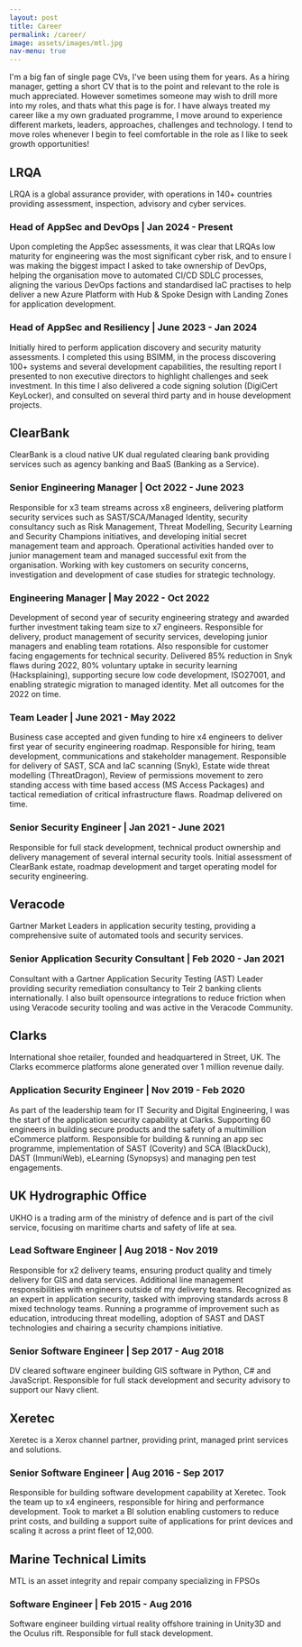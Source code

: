 ```yaml
---
layout: post
title: Career
permalink: /career/
image: assets/images/mtl.jpg
nav-menu: true
---
```


I'm a big fan of single page CVs, I've been using them for years. As a hiring manager, getting a short CV that is to the point and relevant to the role is much appreciated. However sometimes someone may wish to drill more into my roles, and thats what this page is for. I have always treated my career like a my own graduated programme, I move around to experience different markets, leaders, approaches, challenges and technology. I tend to move roles whenever I begin to feel comfortable in the role as I like to seek growth opportunities!

## LRQA
LRQA is a global assurance provider, with operations in 140+ countries providing assessment, inspection, advisory and cyber services.

### Head of AppSec and DevOps | Jan 2024 - Present

Upon completing the AppSec assessments, it was clear that LRQAs low maturity for engineering was the most significant cyber risk, and to ensure I was making the biggest impact I asked to take ownership of DevOps, helping the organisation move to automated CI/CD SDLC processes, aligning the various DevOps factions and standardised IaC practises to help deliver a new Azure Platform with Hub & Spoke Design with Landing Zones for application development.

### Head of AppSec and Resiliency | June 2023 - Jan 2024

Initially hired to perform application discovery and security maturity assessments. I completed this using BSIMM, in the process discovering 100+ systems and several development capabilities, the resulting report I presented to non executive directors to highlight challenges and seek investment. In this time I also delivered a code signing solution (DigiCert KeyLocker), and consulted on several third party and in house development projects.

## ClearBank
ClearBank is a cloud native UK dual regulated clearing bank providing services such as agency banking and BaaS (Banking as a Service).

### Senior Engineering Manager | Oct 2022 - June 2023

Responsible for x3 team streams across x8 engineers, delivering platform security services such as SAST/SCA/Managed Identity, security consultancy such as Risk Management, Threat Modelling, Security Learning and Security Champions initiatives, and developing initial secret management team and approach. Operational activities handed over to junior management team and managed successful exit from the organisation. Working with key customers on security concerns, investigation and development of case studies for strategic technology.

### Engineering Manager | May 2022 - Oct 2022

Development of second year of security engineering strategy and awarded further investment taking team size to x7 engineers. Responsible for delivery, product management of security services, developing junior managers and enabling team rotations. Also responsible for customer facing engagements for technical security. Delivered 85% reduction in Snyk flaws during 2022, 80% voluntary uptake in security learning (Hacksplaining), supporting secure low code development, ISO27001, and enabling strategic migration to managed identity. Met all outcomes for the 2022 on time.

### Team Leader | June 2021 - May 2022

Business case accepted and given funding to hire x4 engineers to deliver first year of security engineering roadmap. Responsible for hiring, team development, communications and stakeholder management. Responsible for delivery of SAST, SCA and IaC scanning (Snyk), Estate wide threat modelling (ThreatDragon), Review of permissions movement to zero standing access with time based access (MS Access Packages) and tactical remediation of critical infrastructure flaws. Roadmap delivered on time.

### Senior Security Engineer | Jan 2021 - June 2021

Responsible for full stack development, technical product ownership and delivery management of several internal security tools. Initial assessment of ClearBank estate, roadmap development and target operating model for security engineering.

## Veracode
Gartner Market Leaders in application security testing, providing a comprehensive suite of automated tools and security services.

### Senior Application Security Consultant | Feb 2020 - Jan 2021

Consultant with a Gartner Application Security Testing (AST) Leader providing security remediation consultancy to Teir 2 banking clients internationally. I also built opensource integrations to reduce friction when using Veracode security tooling and was active in the Veracode Community.

## Clarks
International shoe retailer, founded and headquartered in Street, UK. The Clarks ecommerce platforms alone generated over 1 million revenue daily.

### Application Security Engineer | Nov 2019 - Feb 2020

As part of the leadership team for IT Security and Digital Engineering, I was the start of the application security capability at Clarks. Supporting 60 engineers in building secure products and the safety of a multimillion eCommerce platform. Responsible for building & running an app sec programme, implementation of SAST (Coverity) and SCA (BlackDuck), DAST (ImmuniWeb), eLearning (Synopsys) and managing pen test engagements.


## UK Hydrographic Office
UKHO is a trading arm of the ministry of defence and is part of the civil service, focusing on maritime charts and safety of life at sea.

### Lead Software Engineer | Aug 2018 - Nov 2019

Responsible for x2 delivery teams, ensuring product quality and timely delivery for GIS and data services. Additional line management responsibilities with engineers outside of my delivery teams. Recognized as an expert in application security, tasked with improving standards across 8 mixed technology teams. Running a programme of improvement such as education, introducing threat modelling, adoption of SAST and DAST technologies and chairing a security champions initiative.

### Senior Software Engineer | Sep 2017 - Aug 2018

DV cleared software engineer building GIS software in Python, C# and JavaScript. Responsible for full stack development and security advisory to support our Navy client.

## Xeretec
Xeretec is a Xerox channel partner, providing print, managed print services and solutions.

### Senior Software Engineer | Aug 2016 - Sep 2017

Responsible for building software development capability at Xeretec. Took the team up to x4 engineers, responsible for hiring and performance development. Took to market a BI solution enabling customers to reduce print costs, and building a support suite of applications for print devices and scaling it across a print fleet of 12,000.

## Marine Technical Limits
MTL is an asset integrity and repair company specializing in FPSOs

### Software Engineer | Feb 2015 - Aug 2016

Software engineer building virtual reality offshore training in Unity3D and the Oculus rift. Responsible for full stack development.
